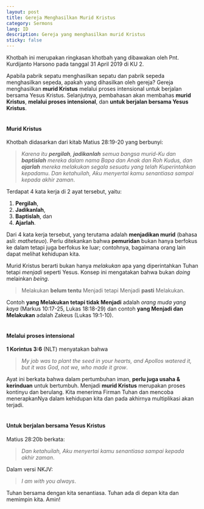 ```yaml
---
layout: post
title: Gereja Menghasilkan Murid Kristus
category: Sermons
lang: ID
description: Gereja yang menghasilkan murid Kristus
sticky: false
---
```

Khotbah ini merupakan ringkasan khotbah yang dibawakan oleh Pnt. Kurdijanto Harsono pada tanggal 31 April 2019 di KU 2.    

Apabila pabrik sepatu menghasilkan sepatu dan pabrik sepeda menghasilkan sepeda, apakah yang dihasilkan oleh gereja? Gereja menghasilkan **murid Kristus** melalui proses intensional untuk berjalan bersama Yesus Kristus. Selanjutnya, pembahasan akan membahas **murid Kristus**, **melalui proses intensional**, dan **untuk berjalan bersama Yesus Kristus**.    
<br/>
#### **Murid Kristus**
Khotbah didasarkan dari kitab Matius 28:19-20 yang berbunyi:   

> _Karena itu **pergilah**, **jadikanlah** semua bangsa murid-Ku dan **baptislah** mereka dalam nama Bapa dan Anak dan Roh Kudus, dan **ajarlah** mereka melakukan segala sesuatu yang telah Kuperintahkan kepadamu. Dan ketahuilah, Aku menyertai kamu senantiasa sampai kepada akhir zaman_.    

Terdapat 4 kata kerja di 2 ayat tersebut, yaitu:    
1. **Pergilah**,
2. **Jadikanlah**,
3. **Baptislah**, dan
4. **Ajarlah**.

Dari 4 kata kerja tersebut, yang terutama adalah **menjadikan murid** (bahasa asli: _matheteuo_). Perlu ditekankan bahwa **pemuridan** bukan hanya berfokus ke dalam tetapi juga berfokus ke luar; contohnya, bagaimana orang lain dapat melihat kehidupan kita.

Murid Kristus berarti bukan hanya _melakukan_ apa yang diperintahkan Tuhan tetapi _menjadi_ seperti Yesus. Konsep ini mengatakan bahwa bukan _doing_ melainkan _being_.

> Melakukan **belum tentu** Menjadi tetapi Menjadi **pasti** Melakukan.

Contoh **yang Melakukan tetapi tidak Menjadi** adalah _orang muda yang kaya_ (Markus 10:17-25, Lukas 18:18-29) dan contoh **yang Menjadi dan Melakukan** adalah Zakeus (Lukas 19:1-10).   
<br/>
#### **Melalui proses intensional**
**1 Korintus 3:6** (NLT) menyatakan bahwa 
> _My job was to plant the seed in your hearts, and Apollos watered it, but it was God, not we, who made it grow_.

Ayat ini berkata bahwa dalam pertumbuhan iman, **perlu juga usaha & kerinduan** untuk bertumbuh. Menjadi **murid Kristus** merupakan proses kontinyu dan berulang. Kita menerima Firman Tuhan dan mencoba menerapkanNya dalam kehidupan kita dan pada akhirnya multiplikasi akan terjadi.   
<br/>

#### **Untuk berjalan bersama Yesus Kristus**
Matius 28:20b berkata:
> _Dan ketahuilah, Aku menyertai kamu senantiasa sampai kepada akhir zaman_.

Dalam versi NKJV:
> _I am with you always_.

Tuhan bersama dengan kita senantiasa. Tuhan ada di depan kita dan memimpin kita. Amin!
